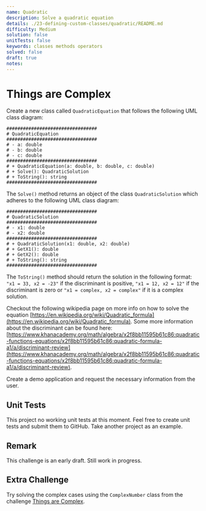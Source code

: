 ```yaml
---
name: Quadratic
description: Solve a quadratic equation
details: ./23-defining-custom-classes/quadratic/README.md
difficulty: Medium
solution: false
unitTests: false
keywords: classes methods operators
solved: false
draft: true
notes:
---
```


# Things are Complex

Create a new class called `QuadraticEquation` that follows the following UML class diagram:

```text
#################################
# QuadraticEquation
#################################
# - a: double
# - b: double
# - c: double
#################################
# + QuadraticEquation(a: double, b: double, c: double)
# + Solve(): QuadraticSolution
# + ToString(): string
#################################
```

The `Solve()` method returns an object of the class `QuadraticSolution` which adheres to the following UML class diagram:

```text
#################################
# QuadraticSolution
#################################
# - x1: double
# - x2: double
#################################
# + QuadraticSolution(x1: double, x2: double)
# + GetX1(): double
# + GetX2(): double
# + ToString(): string
#################################
```

The `ToString()` method should return the solution in the following format: `"x1 = 33, x2 = -23"` if the discriminant is positive, `"x1 = 12, x2 = 12"` if the discriminant is zero or `"x1 = complex, x2 = complex"` if it is a complex solution.

Checkout the following wikipedia page on more info on how to solve the equation [https://en.wikipedia.org/wiki/Quadratic_formula](https://en.wikipedia.org/wiki/Quadratic_formula). Some more information about the discriminant can be found here: [https://www.khanacademy.org/math/algebra/x2f8bb11595b61c86:quadratic-functions-equations/x2f8bb11595b61c86:quadratic-formula-a1/a/discriminant-review](https://www.khanacademy.org/math/algebra/x2f8bb11595b61c86:quadratic-functions-equations/x2f8bb11595b61c86:quadratic-formula-a1/a/discriminant-review).

Create a demo application and request the necessary information from the user.

## Unit Tests

This project no working unit tests at this moment. Feel free to create unit tests and submit them to GitHub. Take another project as an example.

## Remark

This challenge is an early draft. Still work in progress.

## Extra Challenge

Try solving the complex cases using the `ComplexNumber` class from the challenge [Things are Complex](../things_are_complex/README.md).
